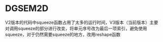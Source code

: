 # DGSEM2D

V2版本的代码中squeeze函数占用了太多的运行时间，V3版本（当前版本）主要对调用squeeze的部分进行改变，将单元序号改为最后一项索引，避免使用squeeze，对于仍然需要squeeze的地方，改用reshape函数

